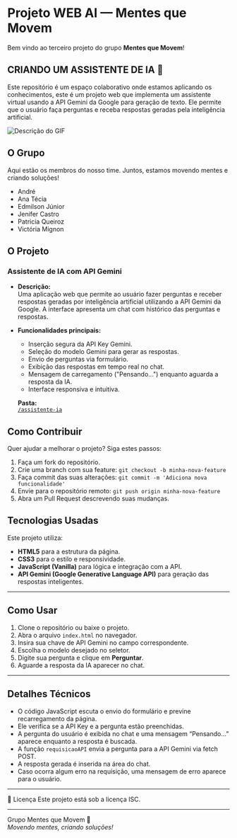 # **Projeto WEB AI — Mentes que Movem**

Bem vindo ao terceiro projeto do grupo **Mentes que Movem**! 

## CRIANDO UM ASSISTENTE DE IA 🤖

Este repositório é um espaço colaborativo onde estamos aplicando os conhecimentos, este é um projeto web que implementa um assistente virtual usando a API Gemini da Google para geração de texto. Ele permite que o usuário faça perguntas e receba respostas geradas pela inteligência artificial.

![Descrição do GIF](https://imgur.com/a/RqxePRo)


## O Grupo

Aqui estão os membros do nosso time. Juntos, estamos movendo mentes e criando soluções\!

  * André
  * Ana Técia 
  * Edmilson Júnior
  * Jenifer Castro 
  * Patricia Queiroz 
  *  Victória Mignon

## O Projeto

### Assistente de IA com API Gemini

* **Descrição:**  
  Uma aplicação web que permite ao usuário fazer perguntas e receber respostas geradas por inteligência artificial utilizando a API Gemini da Google. A interface apresenta um chat com histórico das perguntas e respostas.

* **Funcionalidades principais:**  
  - Inserção segura da API Key Gemini.  
  - Seleção do modelo Gemini para gerar as respostas.  
  - Envio de perguntas via formulário.  
  - Exibição das respostas em tempo real no chat.  
  - Mensagem de carregamento ("Pensando...") enquanto aguarda a resposta da IA.  
  - Interface responsiva e intuitiva.

  **Pasta:**  
  [`/assistente-ia`](https://github.com/PatQuei/Projeto-WEB-AI---Mentes-que-Movem.git)

## Como Contribuir

Quer ajudar a melhorar o projeto? Siga estes passos:

1. Faça um fork do repositório.  
2. Crie uma branch com sua feature: `git checkout -b minha-nova-feature`  
3. Faça commit das suas alterações: `git commit -m 'Adiciona nova funcionalidade'`  
4. Envie para o repositório remoto: `git push origin minha-nova-feature`  
5. Abra um Pull Request descrevendo suas mudanças.

## Tecnologias Usadas

Este projeto utiliza:

  * **HTML5** para a estrutura da página.  
  * **CSS3** para o estilo e responsividade.  
  * **JavaScript (Vanilla)** para lógica e integração com a API.  
  * **API Gemini (Google Generative Language API)** para geração das respostas inteligentes.

-----

## Como Usar

1. Clone o repositório ou baixe o projeto.  
2. Abra o arquivo `index.html` no navegador.  
3. Insira sua chave de API Gemini no campo correspondente.  
4. Escolha o modelo desejado no seletor.  
5. Digite sua pergunta e clique em **Perguntar**.  
6. Aguarde a resposta da IA aparecer no chat.

-----

## Detalhes Técnicos

- O código JavaScript escuta o envio do formulário e previne recarregamento da página.  
- Ele verifica se a API Key e a pergunta estão preenchidas.  
- A pergunta do usuário é exibida no chat e uma mensagem “Pensando...” aparece enquanto a resposta é buscada.  
- A função `requisicaoAPI` envia a pergunta para a API Gemini via fetch POST.  
- A resposta gerada é inserida na área do chat.  
- Caso ocorra algum erro na requisição, uma mensagem de erro aparece para o usuário.  

-----

📄 Licença
Este projeto está sob a licença ISC.

-----

Grupo Mentes que Movem 🧠  
*Movendo mentes, criando soluções!*



